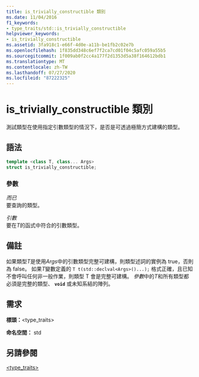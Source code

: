 ```yaml
---
title: is_trivially_constructible 類別
ms.date: 11/04/2016
f1_keywords:
- type_traits/std::is_trivially_constructible
helpviewer_keywords:
- is_trivially_constructible
ms.assetid: 3fa918c1-e66f-4d0e-a11b-be1fb2c02e7b
ms.openlocfilehash: 1f835dd348c6ef7f2ca7cd01f04c5afc059a55b5
ms.sourcegitcommit: 1f009ab0f2cc4a177f2d1353d5a38f164612bdb1
ms.translationtype: MT
ms.contentlocale: zh-TW
ms.lasthandoff: 07/27/2020
ms.locfileid: "87222325"
---
```

# <a name="is_trivially_constructible-class"></a>is_trivially_constructible 類別

測試類型在使用指定引數類型的情況下，是否是可透過極簡方式建構的類型。

## <a name="syntax"></a>語法

```cpp
template <class T, class... Args>
struct is_trivially_constructible;
```

### <a name="parameters"></a>參數

*而已*\
要查詢的類型。

*引數*\
要在*T*的函式中符合的引數類型。

## <a name="remarks"></a>備註

如果類型*T*是使用*Args*中的引數類型完整可建構，則類型述詞的實例為 true，否則為 false。 如果*T*變數定義的 `T t(std::declval<Args>()...);` 格式正確，且已知不會呼叫任何非一般作業，則類型 T 會是完整可建構。 *參數*中的*T*和所有類型都必須是完整的類型、 **`void`** 或未知系結的陣列。

## <a name="requirements"></a>需求

**標頭：**\<type_traits>

**命名空間：** std

## <a name="see-also"></a>另請參閱

[<type_traits>](../standard-library/type-traits.md)

